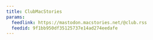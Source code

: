 ```yaml
---
title: ClubMacStories
params:
  feedlink: https://mastodon.macstories.net/@club.rss
  feedid: 9f1bb950df35125737e14ad274eedafe
---
```

